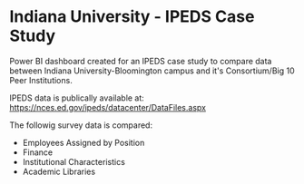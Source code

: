# Indiana University - IPEDS Case Study

Power BI dashboard created for an IPEDS case study to compare data between Indiana University-Bloomington campus and it's Consortium/Big 10 Peer Institutions.

IPEDS data is publically available at: https://nces.ed.gov/ipeds/datacenter/DataFiles.aspx

The followig survey data is compared:
* Employees Assigned by Position
* Finance
* Institutional Characteristics
* Academic Libraries
